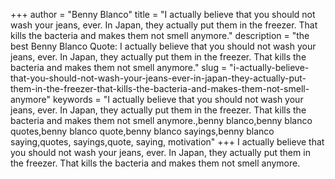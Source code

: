 +++
author = "Benny Blanco"
title = "I actually believe that you should not wash your jeans, ever. In Japan, they actually put them in the freezer. That kills the bacteria and makes them not smell anymore."
description = "the best Benny Blanco Quote: I actually believe that you should not wash your jeans, ever. In Japan, they actually put them in the freezer. That kills the bacteria and makes them not smell anymore."
slug = "i-actually-believe-that-you-should-not-wash-your-jeans-ever-in-japan-they-actually-put-them-in-the-freezer-that-kills-the-bacteria-and-makes-them-not-smell-anymore"
keywords = "I actually believe that you should not wash your jeans, ever. In Japan, they actually put them in the freezer. That kills the bacteria and makes them not smell anymore.,benny blanco,benny blanco quotes,benny blanco quote,benny blanco sayings,benny blanco saying,quotes, sayings,quote, saying, motivation"
+++
I actually believe that you should not wash your jeans, ever. In Japan, they actually put them in the freezer. That kills the bacteria and makes them not smell anymore.
